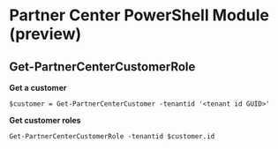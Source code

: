 # Partner Center PowerShell Module (preview) #

## Get-PartnerCenterCustomerRole ##

**Get a customer**

    $customer = Get-PartnerCenterCustomer -tenantid '<tenant id GUID>'

**Get customer roles**

    Get-PartnerCenterCustomerRole -tenantid $customer.id
